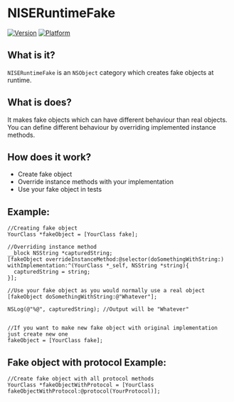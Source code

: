 NISERuntimeFake
=

[![Version](https://cocoapod-badges.herokuapp.com/v/NISERuntimeFake/badge.png)](http://cocoadocs.org/docsets/NISERuntimeFake)
[![Platform](http://cocoapod-badges.herokuapp.com/p/NISERuntimeFake/badge.png)](http://cocoadocs.org/docsets/NISERuntimeFake)

What is it?
-
`NISERuntimeFake` is an `NSObject` category which creates fake objects at runtime.

What is does?
-
It makes fake objects which can have different behaviour than real objects.  
You can define different behaviour by overriding implemented instance methods.

How does it work?
-
- Create fake object
- Override instance methods with your implementation
- Use your fake object in tests

Example:
-

    //Creating fake object
    YourClass *fakeObject = [YourClass fake]; 
    
    //Overriding instance method
    __block NSString *capturedString;
    [fakeObject overrideInstanceMethod:@selector(doSomethingWithString:) withImplementation:^(YourClass *_self, NSString *string){
      capturedString = string;
    }];
    
    //Use your fake object as you would normally use a real object
    [fakeObject doSomethingWithString:@"Whatever"];
    
    NSLog(@"%@", capturedString); //Output will be "Whatever"

    
    //If you want to make new fake object with original implementation just create new one 
    fakeObject = [YourClass fake];
    
Fake object with protocol Example:
-

    //Create fake object with all protocol methods
    YourClass *fakeObjectWithProtocol = [YourClass fakeObjectWithProtocol:@protocol(YourProtocol)];

